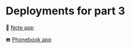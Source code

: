 # Deployments for part 3

:notebook: [Note app](https://fsopenotes.herokuapp.com/)

:phone: [Phonebook app](https://ngglphonebook.herokuapp.com/)

